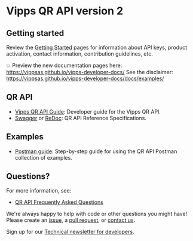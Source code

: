 <!-- START_METADATA
---
title: Introduction
sidebar_position: 1
---
END_METADATA -->

# Vipps QR API version 2

## Getting started

Review the [Getting Started](https://github.com/vippsas/vipps-developers/blob/master/vipps-getting-started.md) pages for information about API keys, product activation, contact information, contribution guidelines, etc.

💥 Preview the new documentation pages here: https://vippsas.github.io/vipps-developer-docs/
See the disclaimer: https://vippsas.github.io/vipps-developer-docs/docs/examples/

## QR API

* [Vipps QR API Guide](vipps-qr-api.md): Developer guide for the Vipps QR API.
* [Swagger](https://vippsas.github.io/vipps-qr-api/) or [ReDoc](https://vippsas.github.io/vipps-qr-api/redoc.html): QR API Reference Specifications.

## Examples

* [Postman guide](vipps-qr-api-postman.md):  Step-by-step guide for using the QR API Postman collection of examples.

## Questions?

For more information, see:

* [QR API Frequently Asked Questions](vipps-qr-api-faq.md)

We're always happy to help with code or other questions you might have!
Please create an [issue](https://github.com/vippsas/vipps-ecom-api/issues),
a [pull request](https://github.com/vippsas/vipps-ecom-api/pulls),
or [contact us](https://github.com/vippsas/vipps-developers/blob/master/contact.md).

Sign up for our [Technical newsletter for developers](https://github.com/vippsas/vipps-developers/tree/master/newsletters).
